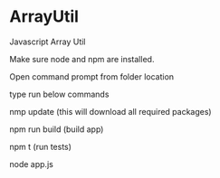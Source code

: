 # ArrayUtil
Javascript Array Util

Make sure node and npm are installed.

Open command prompt from folder location

type run below commands

nmp update (this will download all required packages)

npm run build (build app)

npm t (run tests)

node app.js
